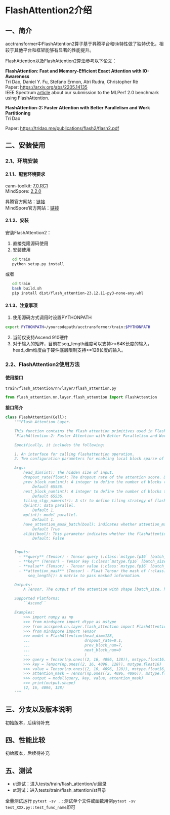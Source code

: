 # FlashAttention2介绍
## 一、简介
acctransformer中FlashAttention2算子基于昇腾平台和tik特性做了独特优化，相较于其他平台和框架能够有显著的性能提升。

FlashAttention以及FlashAttention2算法参考以下论文：

**FlashAttention: Fast and Memory-Efficient Exact Attention with IO-Awareness**  
Tri Dao, Daniel Y. Fu, Stefano Ermon, Atri Rudra, Christopher Ré  
Paper: https://arxiv.org/abs/2205.14135  
IEEE Spectrum [article](https://spectrum.ieee.org/mlperf-rankings-2022) about our submission to the MLPerf 2.0 benchmark using FlashAttention.

**FlashAttention-2: Faster Attention with Better Parallelism and Work Partitioning**  
Tri Dao

Paper: https://tridao.me/publications/flash2/flash2.pdf


## 二、安装使用
### 2.1、环境安装
#### 2.1.1、配套环境要求
cann-toolkit: [7.0.RC1](https://www.hiascend.com/developer/download/community/result?module=cann&cann=7.0.RC1.beta1) <br>
MindSpore: [2.2.0](https://www.mindspore.cn/versions#2.2.0) <br>

昇腾官方网站：[链接](https://www.hiascend.com/zh/document) <br>
MindSpore官方网站：[链接](https://www.mindspore.cn/install) <br>

#### 2.1.2、安装

安装FlashAttention2：
1. 直接克隆源码使用
2. 安装使用
```bash
   cd train
   python setup.py install
```
或者
```bash
   cd train
   bash build.sh
   pip install dist/flash_attention-23.12.11-py3-none-any.whl
```

#### 2.1.3、注意事项
1. 使用源码方式调用时设置PYTHONPATH
```bash
export PYTHONPATH=/yourcodepath/acctransformer/train:$PYTHONPATH
```
2. 当前仅支持Ascend 910硬件
3. 对于输入的矩阵，目前在seq_length维度可以支持>=64K长度的输入，head_dim维度由于硬件底层限制支持<=128长度的输入。

### 2.2、FlashAttention2使用方法

#### 使用接口
```train/flash_attention/nn/layer/flash_attention.py```

```python
from flash_attention.nn.layer.flash_attention import FlashAttention
```
**接口简介**
```python
class FlashAttention(Cell):
    """Flash Attention Layer.

    This function contains the flash attention primitives used in FlashAttention (see paper)
    `FlashAttention-2: Faster Attention with Better Parallelism and Work Partitioning <https://tridao.me/publications/flash2/flash2.pdf>`

    Specifically, it includes the following:

    1. An interface for calling flashattention operation.
    2. Two configuration parameters for enabling local block sparse of flashattention.

    Args:
        head_dim(int): The hidden size of input.
        dropout_rate(float): The dropout rate of the attention score. Default 0.0.
        prev_block_num(int): A integer to define the number of blocks to look ahead for local block sparse attention.
            Default 65536.
        next_block_num(int): A integer to define the number of blocks to look behind for local block sparse attention.
            Default 65536.
        tiling_stgy_name(str): A str to define tiling strategy of flash attention.
        dp(int): data parallel.
            Default 1.
        mp(int): model parallel.
            Default 1.
        have_attention_mask_batch(bool): indicates whether attention_mask contains the batch dimension.
            Default True
        alibi(bool): This parameter indicates whether the flashattention supports the Alibi.
            Default: False


    Inputs:
      - **query** (Tensor) - Tensor query (:class:`mstype.fp16` [batch_size, head_num, seq_length, head_dim])
      - **key** (Tensor) - Tensor key (:class:`mstype.fp16` [batch_size, head_num, seq_length, head_dim])
      - **value** (Tensor) - Tensor value (:class:`mstype.fp16` [batch_size, head_num, seq_length, head_dim])
      - **attention_mask** (Tensor) - Float Tensor the mask of (:class:`mstype.fp16` [batch_size, seq_length,
          seq_length]): A matrix to pass masked information.

    Outputs:
        A Tensor. The output of the attention with shape [batch_size, head_num, seq_length, head_dim]

    Supported Platforms:
        ``Ascend``

    Examples:
        >>> import numpy as np
        >>> from mindspore import dtype as mstype
        >>> from accspeed.nn.layer.flash_attention import FlashAttention
        >>> from mindspore import Tensor
        >>> model = FlashAttention(head_dim=128,
        ...                        dropout_rate=0.1,
        ...                        prev_block_num=7,
        ...                        next_block_num=0
        ...                        )
        >>> query = Tensor(np.ones((2, 16, 4096, 128)), mstype.float16)
        >>> key = Tensor(np.ones((2, 16, 4096, 128)), mstype.float16)
        >>> value = Tensor(np.ones((2, 16, 4096, 128)), mstype.float16)
        >>> attention_mask = Tensor(np.ones((2, 4096, 4096)), mstype.float16)
        >>> output = model(query, key, value, attention_mask)
        >>> print(output.shape)
        (2, 16, 4096, 128)
    """
```
## 三、分支以及版本说明
初始版本，后续待补充

## 四、性能比较
初始版本，后续待补充

## 五、测试

* ut测试：进入tests/train/flash_attention/ut目录
* st测试：进入tests/train/flash_attention/st目录

全量测试运行 `pytest -sv .` ; 测试单个文件或函数用例`pytest -sv test_XXX.py::test_func_name`即可